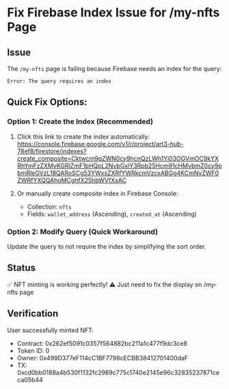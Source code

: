 # Fix Firebase Index Issue for /my-nfts Page

## Issue
The `/my-nfts` page is failing because Firebase needs an index for the query:
```
Error: The query requires an index
```

## Quick Fix Options:

### Option 1: Create the Index (Recommended)
1. Click this link to create the index automatically:
   https://console.firebase.google.com/v1/r/project/art3-hub-78ef8/firestore/indexes?create_composite=Cktwcm9qZWN0cy9hcnQzLWh1Yi03OGVmOC9kYXRhYmFzZXMvKGRlZmF1bHQpL2NvbGxlY3Rpb25Hcm91cHMvbmZ0cy9pbmRleGVzL18QARoSCg53YWxsZXRfYWRkcmVzcxABGg4KCmNyZWF0ZWRfYXQQAhoMCghfX25hbWVfXxAC

2. Or manually create composite index in Firebase Console:
   - Collection: `nfts`
   - Fields: `wallet_address` (Ascending), `created_at` (Ascending)

### Option 2: Modify Query (Quick Workaround)
Update the query to not require the index by simplifying the sort order.

## Status
✅ NFT minting is working perfectly!
⚠️ Just need to fix the display on /my-nfts page

## Verification
User successfully minted NFT:
- Contract: 0x262ef5091c0357f564882bc211a1c477f9dc3ce8
- Token ID: 0
- Owner: 0x499D377eF114cC1BF7798cECBB38412701400daF
- TX: 0xcd0bb0188a4b530f1132fc2989c775c1740e2145e96c32835237871ceca05b44